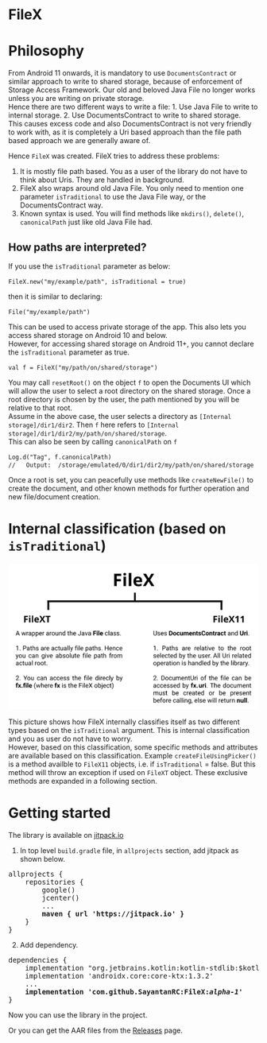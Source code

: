 # FileX
# Philosophy
From Android 11 onwards, it is mandatory to use `DocumentsContract` or similar approach to write to shared storage, because of enforcement of Storage Access Framework. Our old and beloved Java File no longer works unless you are writing on private storage.  
Hence there are two different ways to write a file: 1. Use Java File to write to internal storage. 2. Use DocumentsContract to write to shared storage.  
This causes excess code and also DocumentsContract is not very friendly to work with, as it is completely a Uri based approach than the file path based approach we are generally aware of.  

Hence `FileX` was created. FileX tries to address these problems:
1. It is mostly file path based. You as a user of the library do not have to think about Uris. They are handled in background.
2. FileX also wraps around old Java File. You only need to mention one parameter `isTraditional` to use the Java File way, or the DocumentsContract way.
3. Known syntax is used. You will find methods like `mkdirs()`, `delete()`, `canonicalPath` just like old Java File had.

## How paths are interpreted?
If you use the `isTraditional` parameter as below:
```
FileX.new("my/example/path", isTraditional = true)
```
then it is similar to declaring:
```
File("my/example/path")
```
This can be used to access private storage of the app. This also lets you access shared storage on Android 10 and below.  
However, for accessing shared storage on Android 11+, you cannot declare the `isTraditional` parameter as true.  
```
val f = FileX("my/path/on/shared/storage")
```
You may call `resetRoot()` on the object `f` to open the Documents UI which will allow the user to select a root directory on the shared storage. Once a root directory is chosen by the user, the path mentioned by you will be relative to that root.  
Assume in the above case, the user selects a directory as `[Internal storage]/dir1/dir2`. Then `f` here refers to `[Internal storage]/dir1/dir2/my/path/on/shared/storage`.  
This can also be seen by calling `canonicalPath` on `f`
```
Log.d("Tag", f.canonicalPath)  
//   Output:  /storage/emulated/0/dir1/dir2/my/path/on/shared/storage
```
Once a root is set, you can peacefully use methods like `createNewFile()` to create the document, and other known methods for further operation and new file/document creation.  

# Internal classification (based on `isTraditional`)

![Classification](/illustration/FX%20classification.png)  

This picture shows how FileX internally classifies itself as two different types based on the `isTraditional` argument. This is internal classification and you as user do not have to worry.  
However, based on this classification, some specific methods and attributes are available based on this classification. Example `createFileUsingPicker()` is a method availble to `FileX11` objects, i.e. if `isTraditional` = false. But this method will throw an exception if used on `FileXT` object. These exclusive methods are expanded in a following section.

# Getting started

The library is available on [jitpack.io](https://jitpack.io/#SayantanRC/FileX/)  
1. In top level `build.gradle` file, in `allprojects` section, add jitpack as shown below.
<pre>
allprojects {
    repositories {
        google()
        jcenter()
        ...
        <b>maven { url 'https://jitpack.io' }</b>
    }
}
</pre>
2. Add dependency.
<pre>
dependencies {
    implementation "org.jetbrains.kotlin:kotlin-stdlib:$kotlin_version"
    implementation 'androidx.core:core-ktx:1.3.2'
    ...
    <b>implementation 'com.github.SayantanRC:FileX:<i>alpha-1</i>'</b>
}
</pre>

Now you can use the library in the project.

Or you can get the AAR files from the [Releases](https://github.com/SayantanRC/FileX/releases) page.  
